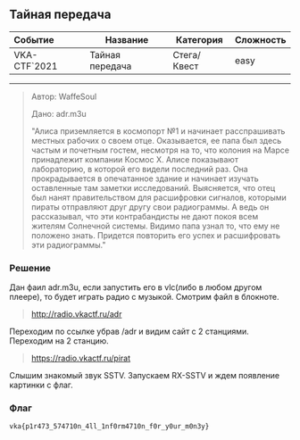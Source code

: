 ## Тайная передача

| Событие | Название | Категория | Сложность |
| :------ | ---- | ---- | ---- |
| VKA-CTF`2021 | Тайная передача | Стега/Квест | easy |

***

> Автор: WaffeSoul
>
> Дано: adr.m3u
>
> "Алиса приземляется в космопорт №1 и начинает расспрашивать местных рабочих о своем отце. Оказывается, ее папа был здесь частым и почетным гостем, несмотря на то, что колония на Марсе принадлежит компании Космос Х. Алисе показывают лабораторию, в которой его видели последний раз. Она прокрадывается в опечатанное здание и начинает изучать оставленные там заметки исследований. Выясняется, что отец был нанят правительством для расшифровки сигналов, которыми пираты отправляют друг другу свои радиограммы. А ведь он рассказывал, что эти контрабандисты не дают покоя всем жителям Солнечной системы. Видимо папа узнал то, что ему не положено знать. Придется повторить его успех и расшифровать эти радиограммы."

### Решение

Дан фаил adr.m3u, если запустить его в vlc(либо в любом другом плеере), то будет играть радио с музыкой. Смотрим файл в блокноте.

>http://radio.vkactf.ru/adr

Переходим по ссылке убрав /adr и видим  сайт с 2 станциями. Переходим на 2 станцию.

>https://radio.vkactf.ru/pirat

Слышим знакомый звук  SSTV. Запускаем RX-SSTV и ждем появление картинки с флаг.
### Флаг
`vka{p1r473_574710n_4ll_1nf0rm4710n_f0r_y0ur_m0n3y}`
